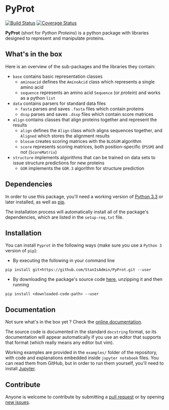 # PyProt

[![Build Status](https://travis-ci.org/StanIsAdmin/PyProt.svg?branch=master)](https://travis-ci.org/StanIsAdmin/PyProt)
[![Coverage Status](https://coveralls.io/repos/github/StanIsAdmin/PyProt/badge.svg?branch=master)](https://coveralls.io/github/StanIsAdmin/PyProt?branch=master)

**PyProt** (short for _Python Proteins_) is a python package with libraries designed to represent and manipulate proteins.

## What's in the box

Here is an overview of the sub-packages and the libraries they contain:
- `base` contains basic representation classes
  - `aminoacid` defines the `AminoAcid` class which represents a single amino acid
  - `sequence` represents an amino acid `Sequence` (or _protein_) and works as a python `list`
- `data` contains parsers for standard data files
  - `fasta` parses and saves `.fasta` files which contain proteins
  - `dssp` parses and saves `.dssp` files which contain score matrices
- `align` contains classes that align proteins together and represent the results
  - `align` defines the `Align` class which aligns sequences together, and `Aligned` which stores the alignment results
  - `blosum` creates scoring matrices with the `BLOSUM` algorithm
  - `score` represents scoring matrices, both position-specific (`PSSM`) and not (`ScoreMatrix`)
- `structure` implements algorithms that can be trained on data sets to issue structure predictions for new proteins
  - `GOR` implements the `GOR.3` algorithm for structure prediction

## Dependencies
In order to use this package, you'll need a working version of [Python 3.3](https://www.python.org/download/releases/3.0/) or later installed, as well as [pip](https://pypi.python.org/pypi/pip).

The installation process will automatically install all of the package's dependencies, which are listed in the `setup-req.txt` file.

## Installation
You can install `Pyprot` in the following ways (make sure you use a `Python 3` version of `pip`):

- By executing the following in your command line

`pip install git+https://github.com/StanIsAdmin/PyProt.git --user`

- By downloading the package's source code [here](https://github.com/StanIsAdmin/PyProt/archive/master.zip), unzipping it and then running

`pip install <downloaded-code-path> --user`

## Documentation

Not sure what's in the box yet ? Check the [online documentation](https://stanisadmin.github.io/PyProt/).

The source code is documented in the standard `docstring` format, so its documentation will appear automatically if you use an editor that supports that format (which really means any editor but vim).

Working examples are provided in the `examples/` folder of the repository, with code and explanations embedded inside `jupyter notebook` files. You can read them from GitHub, but in order to run them yourself, you'll need to install [Jupyter](http://jupyter.org/).

## Contribute
Anyone is welcome to contribute by submitting a [pull request](https://help.github.com/articles/about-pull-requests/) or by opening [new issues](https://help.github.com/articles/about-issues/).
